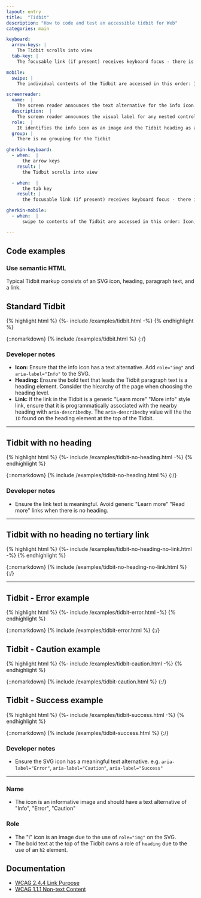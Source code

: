 ```yaml
---
layout: entry
title:  "Tidbit"
description: "How to code and test an accessible tidbit for Web"
categories: main

keyboard:
  arrow-keys: |
    The Tidbit scrolls into view
  tab-key: |
    The focusable link (if present) receives keyboard focus - there is a highly visible focus ring

mobile:
  swipe: |
    The individual contents of the Tidbit are accessed in this order: Icon, heading, paragraph, link

screenreader:
  name:  |
    The screen reader announces the text alternative for the info icon. Such as "Info","Error", "Caution". 
  description:  |
    The screen reader announces the visual label for any nested controls and any additional context. e.g. "Learn more Cats are amazing creatures". Note: Some screen readers require different navigational techniques to get the additional context to announce.
  role:  |
    It identifies the info icon as an image and the Tidbit heading as a heading
  group: |
    There is no grouping for the Tidbit

gherkin-keyboard: 
  - when:  |
      the arrow keys
    result: |
      the Tidbit scrolls into view

  - when:  |
      the tab key
    result: |
      the focusable link (if present) receives keyboard focus - there is a highly visible focus ring

gherkin-mobile:
  - when:  |
      swipe to contents of the Tidbit are accessed in this order: Icon, heading, paragraph, link

---
```

## Code examples

### Use semantic HTML
Typical Tidbit markup consists of an SVG icon, heading, paragraph text, and a link.

## Standard Tidbit
{% highlight html %}
{%- include /examples/tidbit.html -%}
{% endhighlight %}

{::nomarkdown}
<example>
{% include /examples/tidbit.html %}
</example>
{:/}

### Developer notes
- <strong>Icon:</strong> Ensure that the info icon has a text alternative. Add <code>role="img"</code> and <code>aria-label="Info"</code> to the SVG.
- <strong>Heading:</strong> Ensure the bold text that leads the Tidbit paragraph text is a heading element. Consider the hiearchy of the page when choosing the heading level.
- <strong>Link:</strong> If the link in the Tidbit is a generic "Learn more" "More info" style link, ensure that it is programmatically associated with the nearby heading with <code>aria-describedby</code>. The <code>aria-describedby</code> value will the the <code>ID</code> found on the heading element at the top of the Tidbit.

***

## Tidbit with no heading
{% highlight html %}
{%- include /examples/tidbit-no-heading.html -%}
{% endhighlight %}

{::nomarkdown}
<example>
{% include /examples/tidbit-no-heading.html %}
</example>
{:/}

### Developer notes
- Ensure the link text is meaningful. Avoid generic "Learn more" "Read more" links when there is no heading.

***

## Tidbit with no heading no tertiary link
{% highlight html %}
{%- include /examples/tidbit-no-heading-no-link.html -%}
{% endhighlight %}

{::nomarkdown}
<example>
{% include /examples/tidbit-no-heading-no-link.html %}
</example>
{:/}

***

## Tidbit - Error example
{% highlight html %}
{%- include /examples/tidbit-error.html -%}
{% endhighlight %}

{::nomarkdown}
<example>
{% include /examples/tidbit-error.html %}
</example>
{:/}

## Tidbit - Caution example
{% highlight html %}
{%- include /examples/tidbit-caution.html -%}
{% endhighlight %}

{::nomarkdown}
<example>
{% include /examples/tidbit-caution.html %}
</example>
{:/}


## Tidbit - Success example
{% highlight html %}
{%- include /examples/tidbit-success.html -%}
{% endhighlight %}

{::nomarkdown}
<example>
{% include /examples/tidbit-success.html %}
</example>
{:/}

### Developer notes
- Ensure the SVG icon has a meaningful text alternative. e.g. <code>aria-label="Error"</code>, <code>aria-label="Caution"</code>, <code>aria-label="Success"</code>


***

### Name
- The icon is an informative image and should have a text alternative of "Info", "Error", "Caution"

### Role
- The "i" icon is an image due to the use of <code>role="img"</code> on the SVG.
- The bold text at the top of the Tidbit owns a role of <code>heading</code> due to the use of an <code>h2</code> element.

## Documentation
- [WCAG 2.4.4 Link Purpose](https://www.w3.org/WAI/WCAG21/Understanding/link-purpose-in-context.html)
- [WCAG 1.1.1 Non-text Content](https://www.w3.org/WAI/WCAG21/Understanding/non-text-content.html)